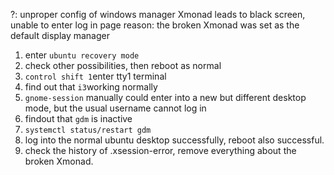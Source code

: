 ?: unproper config of windows manager Xmonad leads to black screen, unable to enter log in page
reason: the broken Xmonad was set as the default display manager

1. enter ```ubuntu recovery mode```
2. check other possibilities, then reboot as normal
3. ```control shift 1```enter tty1 terminal
4. find out that ```i3```working normally
5. ```gnome-session``` manually could enter into a new but different desktop mode, but the usual username cannot log in
6. findout that ```gdm``` is inactive
7. ```systemctl status/restart gdm```
8. log into the normal ubuntu desktop successfully, reboot also successful.
9. check the history of .xsession-error, remove everything about the broken Xmonad.
